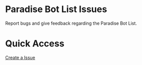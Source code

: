 # Paradise Bot List Issues
Report bugs and give feedback regarding the Paradise Bot List.

# Quick Access
[Create a Issue](https://github.com/ParadiseBotList/Issues/issues/new)
